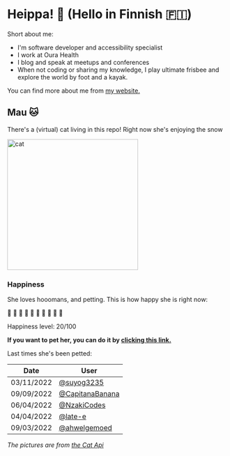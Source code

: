 # Heippa! :wave: (Hello in Finnish :finland:)

Short about me:
- I'm software developer and accessibility specialist
- I work at Oura Health
- I blog and speak at meetups and conferences
- When not coding or sharing my knowledge, I play ultimate frisbee and explore the world by foot and a kayak.

You can find more about me from [my website.](https://eevis.codes)

<!-- Cat Widget Start -->
## Mau :cat:

There's a (virtual) cat living in this repo! Right now she's enjoying the snow

<img src=https://cdn2.thecatapi.com/images/cdu.jpg alt="cat" width=300 />
  
### Happiness
  She loves hooomans, and petting. This is how happy she is right now: 
  
  :sparkling_heart: :sparkling_heart: :black_heart: :black_heart: :black_heart: :black_heart: :black_heart: :black_heart: :black_heart: :black_heart: 
  
  Happiness level: 20/100
   
  **If you want to pet her, you can do it by [clicking this link.](https://github.com/eevajonnapanula/eevajonnapanula/issues/new?title=pet-cat&body=Just+submit+the+issue+-+that%27s+all+you+have+to+do+%3Acat%3A)**
  
  Last times she's been petted: 

Date | User
------- | ---------
 03/11/2022 | [@suyog3235](https://github.com/suyog3235)
09/09/2022 | [@CapitanaBanana](https://github.com/CapitanaBanana)
06/04/2022 | [@NzakiCodes](https://github.com/NzakiCodes)
04/04/2022 | [@late-e](https://github.com/late-e)
09/03/2022 | [@ahwelgemoed](https://github.com/ahwelgemoed)
  

*The pictures are from [the Cat Api](https://thecatapi.com/)*
<!-- Cat Widget End -->
